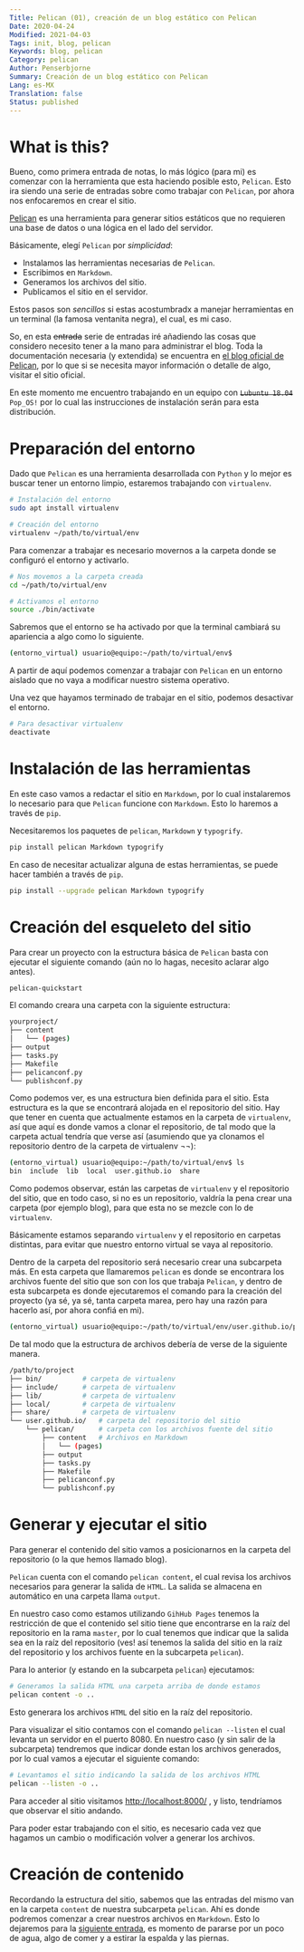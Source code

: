 ```yaml
---
Title: Pelican (01), creación de un blog estático con Pelican
Date: 2020-04-24
Modified: 2021-04-03
Tags: init, blog, pelican
Keywords: blog, pelican
Category: pelican
Author: Penserbjorne
Summary: Creación de un blog estático con Pelican
Lang: es-MX
Translation: false
Status: published
---
```


# What is this?

Bueno, como primera entrada de notas, lo más lógico (para mi) es comenzar con la
herramienta que esta haciendo posible esto, `Pelican`. Esto ira siendo una serie
de entradas sobre como trabajar con `Pelican`, por ahora nos enfocaremos en
crear el sitio.

[Pelican](https://blog.getpelican.com/) es una herramienta para generar sitios
estáticos que no requieren una base de datos o una lógica en el lado del
servidor.

Básicamente, elegí `Pelican` por *simplicidad*:

- Instalamos las herramientas necesarias de `Pelican`.
- Escribimos en `Markdown`.
- Generamos los archivos del sitio.
- Publicamos el sitio en el servidor.

Estos pasos son *sencillos* si estas acostumbradx a manejar herramientas
en un terminal (la famosa ventanita negra), el cual, es mi caso.

So, en esta <strike>entrada</strike> serie de entradas iré añadiendo las cosas
que considero necesito tener a la mano para administrar el blog. Toda la
documentación necesaria (y extendida) se encuentra en
[el blog oficial de Pelican](https://docs.getpelican.com), por lo
que si se necesita mayor información o detalle de algo, visitar el sitio oficial.

En este momento me encuentro trabajando en un equipo con
<strike>`Lubuntu 18.04`</strike> `Pop_OS!` por lo cual las instrucciones de
instalación serán para esta distribución.

# Preparación del entorno

Dado que `Pelican` es una herramienta desarrollada con `Python` y lo mejor es
buscar tener un entorno limpio, estaremos trabajando con `virtualenv`.

```bash
# Instalación del entorno
sudo apt install virtualenv

# Creación del entorno
virtualenv ~/path/to/virtual/env
```

Para comenzar a trabajar es necesario movernos a la carpeta donde se configuró
el entorno y activarlo.

```bash
# Nos movemos a la carpeta creada
cd ~/path/to/virtual/env

# Activamos el entorno
source ./bin/activate
```

Sabremos que el entorno se ha activado por que la terminal cambiará su apariencia
a algo como lo siguiente.

```bash
(entorno_virtual) usuario@equipo:~/path/to/virtual/env$
```

A partir de aquí podemos comenzar a trabajar con `Pelican` en un entorno aislado
que no vaya a modificar nuestro sistema operativo.

Una vez que hayamos terminado de trabajar en el sitio, podemos desactivar el
entorno.

```bash
# Para desactivar virtualenv
deactivate
```

# Instalación de las herramientas

En este caso vamos a redactar el sitio en `Markdown`, por lo cual instalaremos
lo necesario para que `Pelican` funcione con `Markdown`. Esto lo haremos a
través de `pip`.

Necesitaremos los paquetes de `pelican`, `Markdown` y `typogrify`.

```bash
pip install pelican Markdown typogrify
```

En caso de necesitar actualizar alguna de estas herramientas, se puede hacer
también a través de `pip`.

```bash
pip install --upgrade pelican Markdown typogrify
```

# Creación del esqueleto del sitio

Para crear un proyecto con la estructura básica de `Pelican` basta con ejecutar
el siguiente comando (aún no lo hagas, necesito aclarar algo antes).

```bash
pelican-quickstart
```

El comando creara una carpeta con la siguiente estructura:

```bash
yourproject/
├── content
│   └── (pages)
├── output
├── tasks.py
├── Makefile
├── pelicanconf.py
└── publishconf.py
```

Como podemos ver, es una estructura bien definida para el sitio. Esta estructura
es la que se encontrará alojada en el repositorio del sitio. Hay que tener en
cuenta que actualmente estamos en la carpeta de `virtualenv`, así que aquí es
donde vamos a clonar el repositorio, de tal modo que la carpeta actual tendría
que verse así (asumiendo que ya clonamos el repositorio dentro de la carpeta de
  virtualenv ¬¬):

```bash
(entorno_virtual) usuario@equipo:~/path/to/virtual/env$ ls
bin  include  lib  local  user.github.io  share
```

Como podemos observar, están las carpetas de `virtualenv` y el repositorio del
sitio, que en todo caso, si no es un repositorio, valdría la pena crear una
carpeta (por ejemplo blog),  para que esta no se mezcle con lo de `virtualenv`.

Básicamente estamos separando `virtualenv` y el repositorio en carpetas
distintas, para evitar que nuestro entorno virtual se vaya al repositorio.

Dentro de la carpeta del repositorio será necesario crear una subcarpeta más. En
esta carpeta que llamaremos `pelican` es donde se encontrara los archivos fuente
del sitio que son con los que trabaja `Pelican`, y dentro de esta subcarpeta es
donde ejecutaremos el comando para la creación del proyecto (ya sé, ya sé,
  tanta carpeta marea, pero hay una razón para hacerlo así, por ahora confiá
  en mi).

```bash
(entorno_virtual) usuario@equipo:~/path/to/virtual/env/user.github.io/pelican$ pelican-quickstart
```

De tal modo que la estructura de archivos debería de verse de la siguiente
manera.

```bash
/path/to/project
├── bin/          # carpeta de virtualenv
├── include/      # carpeta de virtualenv
├── lib/          # carpeta de virtualenv
├── local/        # carpeta de virtualenv
├── share/        # carpeta de virtualenv
└── user.github.io/   # carpeta del repositorio del sitio
    └── pelican/      # carpeta con los archivos fuente del sitio
        ├── content   # Archivos en Markdown
        │   └── (pages)
        ├── output
        ├── tasks.py
        ├── Makefile
        ├── pelicanconf.py
        └── publishconf.py
```

# Generar y ejecutar el sitio

Para generar el contenido del sitio vamos a posicionarnos en la carpeta del
repositorio (o la que hemos llamado blog).

`Pelican` cuenta con el comando `pelican content`, el cual revisa los archivos
necesarios para generar la salida de `HTML`. La salida se almacena en automático
en una carpeta llama `output`.

En nuestro caso como estamos utilizando `GihHub Pages` tenemos la restricción de
que el contenido sel sitio tiene que encontrarse en la raíz del repositorio en
la rama `master`, por lo cual tenemos que indicar que la salida sea en la raíz
del repositorio (ves! así tenemos la salida del sitio en la raíz del
  repositorio y los archivos fuente en la subcarpeta `pelican`).

Para lo anterior (y estando en la subcarpeta `pelican`) ejecutamos:

```bash
# Generamos la salida HTML una carpeta arriba de donde estamos
pelican content -o ..
```

Esto generara los archivos `HTML` del sitio en la raíz del repositorio.

Para visualizar el sitio contamos con el comando `pelican --listen` el cual
levanta un servidor en el puerto 8080. En nuestro caso (y sin salir de la
  subcarpeta) tendremos que indicar donde estan los archivos generados, por lo
  cual vamos a ejecutar el siguiente comando:

```bash
# Levantamos el sitio indicando la salida de los archivos HTML
pelican --listen -o ..
```

Para acceder al sitio visitamos [http://localhost:8000/](http://localhost:8000/)
, y listo, tendríamos que observar el sitio andando.

Para poder estar trabajando con el sitio, es necesario cada vez que hagamos un
cambio o modificación volver a generar los archivos.

# Creación de contenido

Recordando la estructura del sitio, sabemos que las entradas del mismo
van en la carpeta `content` de nuestra subcarpeta `pelican`. Ahí es donde
podremos comenzar a crear nuestros archivos en `Markdown`. Esto lo dejaremos
para la [siguiente entrada]({filename}./pelican-02.md), es momento de pararse
por un poco de agua, algo de comer y a estirar la espalda y las piernas.
